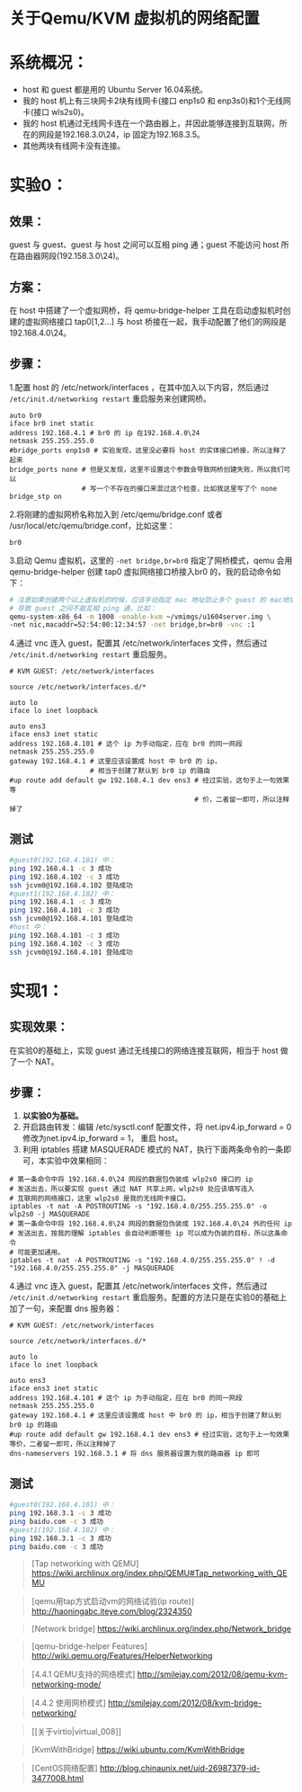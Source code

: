 # 关于Qemu/KVM 虚拟机的网络配置

# 系统概况： 
* host 和 guest 都是用的 Ubuntu Server 16.04系统。
* 我的 host 机上有三块网卡2块有线网卡(接口 enp1s0 和 enp3s0)和1个无线网卡(接口 wls2s0)。
* 我的 host 机通过无线网卡连在一个路由器上，并因此能够连接到互联网，所在的网段是192.168.3.0\24，ip 固定为192.168.3.5。
* 其他两块有线网卡没有连接。

# 实验0：
## 效果：
guest 与 guest、guest 与 host 之间可以互相 ping 通；guest 不能访问 host 所在路由器网段(192.158.3.0\24)。
## 方案：
在 host 中搭建了一个虚拟网桥，将 qemu-bridge-helper 工具在启动虚拟机时创建的虚拟网络接口 tap0[1,2...] 与 host 桥接在一起，我手动配置了他们的网段是192.168.4.0\24。

## 步骤：

1.配置 host 的 /etc/network/interfaces ，在其中加入以下内容，然后通过 `/etc/init.d/networking restart` 重启服务来创建网桥。

~~~
auto br0
iface br0 inet static
address 192.168.4.1 # br0 的 ip 在192.168.4.0\24
netmask 255.255.255.0 
#bridge_ports enp1s0 # 实验发现，这里没必要将 host 的实体接口桥接，所以注释了起来
bridge_ports none # 但是又发现，这里不设置这个参数会导致网桥创建失败，所以我们可以
                  # 写一个不存在的接口来混过这个检查，比如我这里写了个 none
bridge_stp on
~~~

2.将刚建的虚拟网桥名称加入到 /etc/qemu/bridge.conf 或者 /usr/local/etc/qemu/bridge.conf，比如这里：
~~~
br0
~~~

3.启动 Qemu 虚拟机，这里的 `-net bridge,br=br0` 指定了网桥模式，qemu 会用 qemu-bridge-helper 创建 tap0 虚拟网络接口桥接入br0 的，我的启动命令如下：

~~~bash
# 注意如果创建两个以上虚拟机的时候，应该手动指定 mac 地址防止多个 guest 的 mac地址 重复
# 导致 guest 之间不能互相 ping 通，比如：
qemu-system-x86_64 -m 1000 -enable-kvm ~/vmimgs/u1604server.img \
-net nic,macaddr=52:54:00:12:34:57 -net bridge,br=br0 -vnc :1
~~~

4.通过 vnc 连入 guest，配置其 /etc/network/interfaces 文件，然后通过 `/etc/init.d/networking restart` 重启服务。
~~~
# KVM GUEST: /etc/network/interfaces

source /etc/network/interfaces.d/*

auto lo
iface lo inet loopback

auto ens3
iface ens3 inet static
address 192.168.4.101 # 这个 ip 为手动指定，应在 br0 的同一网段
netmask 255.255.255.0
gateway 192.168.4.1 # 这里应该设置成 host 中 br0 的 ip，
                    # 相当于创建了默认到 br0 ip 的路由
#up route add default gw 192.168.4.1 dev ens3 # 经过实验，这句于上一句效果等
                                              # 价，二者留一即可，所以注释掉了

~~~

## 测试
~~~bash
#guest0(192.168.4.101) 中：
ping 192.168.4.1 -c 3 成功
ping 192.168.4.102 -c 3 成功
ssh jcvm0@192.168.4.102 登陆成功
#guest1(192.168.4.102) 中：
ping 192.168.4.1 -c 3 成功
ping 192.168.4.101 -c 3 成功
ssh jcvm0@192.168.4.101 登陆成功
#host 中：
ping 192.168.4.101 -c 3 成功
ping 192.168.4.102 -c 3 成功
ssh jcvm0@192.168.4.101 登陆成功
~~~

# 实现1：
## 实现效果：
在实验0的基础上，实现 guest 通过无线接口的网络连接互联网，相当于 host 做了一个 NAT。
## 步骤：
1. **以实验0为基础。**
2. 开启路由转发：编辑 /etc/sysctl.conf 配置文件，将 net.ipv4.ip_forward = 0 修改为net.ipv4.ip_forward = 1， 重启 host。
3. 利用 iptables 搭建 MASQUERADE 模式的 NAT，执行下面两条命令的一条即可，本实验中效果相同：
~~~
# 第一条命令中将 192.168.4.0\24 网段的数据包伪装成 wlp2s0 接口的 ip 
# 发送出去，所以要实现 guest 通过 NAT 共享上网，wlp2s0 处应该填写连入
# 互联网的网络接口，这里 wlp2s0 是我的无线网卡接口。
iptables -t nat -A POSTROUTING -s "192.168.4.0/255.255.255.0" -o wlp2s0 -j MASQUERADE 
# 第一条命令中将 192.168.4.0\24 网段的数据包伪装成 192.168.4.0\24 外的任何 ip 
# 发送出去，按我的理解 iptables 会自动判断哪些 ip 可以成为伪装的目标，所以这条命令
# 可能更加通用。
iptables -t nat -A POSTROUTING -s "192.168.4.0/255.255.255.0" ! -d "192.168.4.0/255.255.255.0" -j MASQUERADE
~~~

4.通过 vnc 连入 guest，配置其 /etc/network/interfaces 文件，然后通过 `/etc/init.d/networking restart` 重启服务。配置的方法只是在实验0的基础上加了一句，来配置 dns 服务器：
~~~
# KVM GUEST: /etc/network/interfaces

source /etc/network/interfaces.d/*

auto lo
iface lo inet loopback

auto ens3
iface ens3 inet static
address 192.168.4.101 # 这个 ip 为手动指定，应在 br0 的同一网段
netmask 255.255.255.0
gateway 192.168.4.1 # 这里应该设置成 host 中 br0 的 ip，相当于创建了默认到 br0 ip 的路由
#up route add default gw 192.168.4.1 dev ens3 # 经过实验，这句于上一句效果等价，二者留一即可，所以注释掉了
dns-nameservers 192.168.3.1 # 将 dns 服务器设置为我的路由器 ip 即可
~~~

## 测试
~~~bash
#guest0(192.168.4.101) 中：
ping 192.168.3.1 -c 3 成功
ping baidu.com -c 3 成功
#guest1(192.168.4.102) 中：
ping 192.168.3.1 -c 3 成功
ping baidu.com -c 3 成功
~~~


> [Tap networking with QEMU] https://wiki.archlinux.org/index.php/QEMU#Tap_networking_with_QEMU

> [qemu用tap方式启动vm的网络试验(ip route)] http://haoningabc.iteye.com/blog/2324350

> [Network bridge] https://wiki.archlinux.org/index.php/Network_bridge

> [qemu-bridge-helper Features] http://wiki.qemu.org/Features/HelperNetworking

> [4.4.1 QEMU支持的网络模式] http://smilejay.com/2012/08/qemu-kvm-networking-mode/

> [4.4.2 使用网桥模式] http://smilejay.com/2012/08/kvm-bridge-networking/

> [[关于virtio|virtual_008]]

> [KvmWithBridge] https://wiki.ubuntu.com/KvmWithBridge

> [CentOS网络配置] http://blog.chinaunix.net/uid-26987379-id-3477008.html


